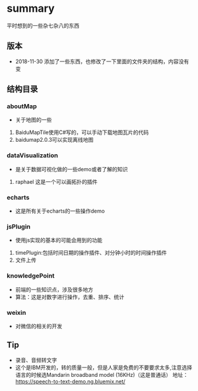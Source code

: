 # summary
平时想到的一些杂七杂八的东西
## 版本
 * 2018-11-30 添加了一些东西，也修改了一下里面的文件夹的结构，内容没有变
## 结构目录
### aboutMap
  * 关于地图的一些
   1. BaiduMapTile使用C#写的，可以手动下载地图瓦片的代码
   2. baidumap2.0.3可以实现离线地图
### dataVisualization
  * 是关于数据可视化做的一些demo或者了解的知识
   1. raphael 这是一个可以画拓扑的插件
### echarts
  * 这是所有关于echarts的一些操作demo
### jsPlugin
  * 使用js实现的基本的可能会用到的功能
   1. timePlugin:包括时间日期的操作插件、对分钟小时的时间操作插件
   2. 文件上传
### knowledgePoint
  * 前端的一些知识点，涉及很多地方
  * 算法：这是对数字进行操作，去重、排序、统计 
### weixin
  * 对微信的相关的开发
## Tip
 * 录音、音频转文字
  * 这个是IBM开发的，转的质量一般，但是人家是免费的不要要求太多,注意选择语言的时候选Mandarin broadband model (16KHz)（这是普通话） 地址：https://speech-to-text-demo.ng.bluemix.net/

